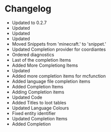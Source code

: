 # Changelog 
- Updated to 0.2.7
- Updated
- Updated
- Updated
- Moved Snippets from 'minecraft.' to 'snippet.'
- Updated Completion provider for coordiantes
- Ordered diagnostics
- Last of the completion Items
- Added More Completiong Items
- Updated
- Added more completion items for mcfunction
- Added language file completion items
- Added Completion Items
- Adding Completion items
- Updated Code
- Added Titles to loot tables
- Updated Language Colours
- Fixed entity identifier
- Updated Completion Items
- Added Completion